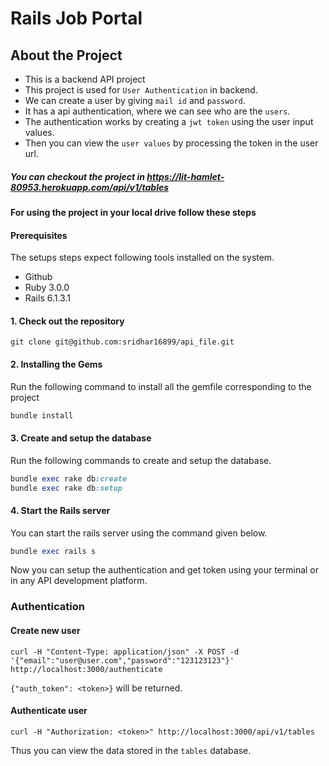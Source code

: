 # Rails Job Portal

## About the Project
- This is a backend API project 
- This project is used for `User Authentication` in backend.
- We can create a user by giving `mail id` and `password`.
- It has a api authentication, where we can see who are the `users`.
- The authentication works by creating a `jwt token` using the user input values.
- Then you can view the `user values` by processing the token in the user url.

##### You can checkout the project in https://lit-hamlet-80953.herokuapp.com/api/v1/tables



#### For using the project in your local drive follow these steps

#### Prerequisites

The setups steps expect following tools installed on the system.

- Github
- Ruby 3.0.0
- Rails 6.1.3.1


#### 1. Check out the repository

```
git clone git@github.com:sridhar16899/api_file.git
```

#### 2. Installing the Gems

Run the following command to install all the gemfile corresponding to the project

```ruby
bundle install
```

#### 3. Create and setup the database

Run the following commands to create and setup the database.

```ruby
bundle exec rake db:create
bundle exec rake db:setup
```

#### 4. Start the Rails server

You can start the rails server using the command given below.

```ruby
bundle exec rails s
```

Now you can setup the authentication and get token using your terminal or in any API development platform.

### Authentication

#### Create new user

```
curl -H "Content-Type: application/json" -X POST -d '{"email":"user@user.com","password":"123123123"}' http://localhost:3000/authenticate

```

`{"auth_token": <token>}` will be returned.

#### Authenticate user

```
curl -H "Authorization: <token>" http://localhost:3000/api/v1/tables

```
Thus you can view the data stored in the `tables` database.
